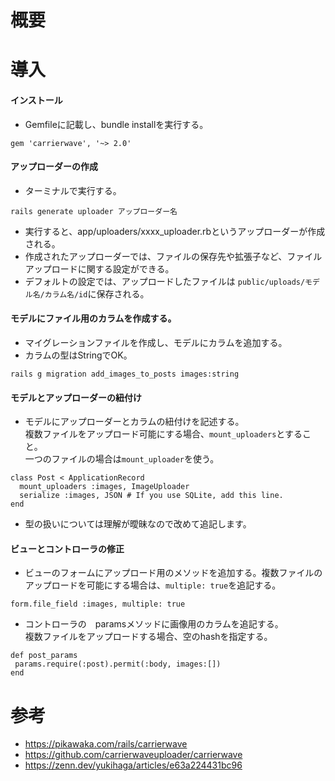 # 概要
# 導入
#### インストール
- Gemfileに記載し、bundle installを実行する。
```
gem 'carrierwave', '~> 2.0'
```
#### アップローダーの作成
- ターミナルで実行する。
```
rails generate uploader アップローダー名
```
- 実行すると、app/uploaders/xxxx_uploader.rbというアップローダーが作成される。
- 作成されたアップローダーでは、ファイルの保存先や拡張子など、ファイルアップロードに関する設定ができる。
- デフォルトの設定では、アップロードしたファイルは `public/uploads/モデル名/カラム名/id`に保存される。

#### モデルにファイル用のカラムを作成する。
- マイグレーションファイルを作成し、モデルにカラムを追加する。
- カラムの型はStringでOK。
```
rails g migration add_images_to_posts images:string
```


#### モデルとアップローダーの紐付け
- モデルにアップローダーとカラムの紐付けを記述する。<br>複数ファイルをアップロード可能にする場合、`mount_uploaders`とすること。<br>一つのファイルの場合は`mount_uploader`を使う。
```
class Post < ApplicationRecord
  mount_uploaders :images, ImageUploader
  serialize :images, JSON # If you use SQLite, add this line.
end
```
- 型の扱いについては理解が曖昧なので改めて追記します。

#### ビューとコントローラの修正

- ビューのフォームにアップロード用のメソッドを追加する。複数ファイルのアップロードを可能にする場合は、`multiple: true`を追記する。
```
form.file_field :images, multiple: true
```
- コントローラの　paramsメソッドに画像用のカラムを追記する。<br>複数ファイルをアップロードする場合、空のhashを指定する。
```
def post_params
 params.require(:post).permit(:body, images:[])
end
```
# 参考
- https://pikawaka.com/rails/carrierwave
- https://github.com/carrierwaveuploader/carrierwave
- https://zenn.dev/yukihaga/articles/e63a224431bc96
